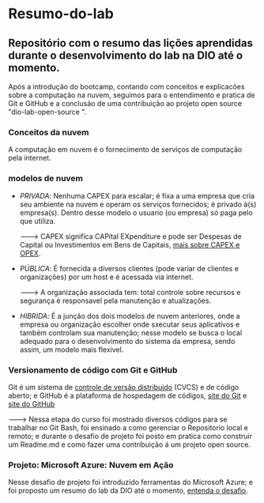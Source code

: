 # Resumo-do-lab
## Repositório com o resumo das lições aprendidas durante o desenvolvimento do lab na DIO até o momento.
Após a introdução do bootcamp, contando com conceitos e explicacões sobre a computação na nuvem, seguimos para o entendimento e pratica de Git e GitHub e a conclusão de uma contribuição ao projeto open source "dio-lab-open-source
".
### Conceitos da nuvem 
A computação em nuvem é o fornecimento de serviços de computação pela internet.
### modelos de nuvem 
- _PRIVADA_: Nenhuma CAPEX para escalar; é fixa a uma empresa que cria seu ambiente na nuvem e operam os serviços fornecidos; é privado à(s) empresa(s). Dentro desse modelo o usuario (ou empresa) só paga pelo que utiliza.

   ---> CAPEX significa CAPital EXpenditure e pode ser Despesas de Capital ou Investimentos em Bens de Capitais, [mais sobre CAPEX e OPEX](https://www.suno.com.br/artigos/capex/#:~:text=OPEX%20%C3%A9%20a%20sigla%20do%20termo%20em%20ingl%C3%AAs%20Operational).
- _PÚBLICA_: É fornecida a diversos clientes (pode variar de clientes e organizações) por um host e é acessada via internet.

  ---> A organização associada tem: total controle sobre recursos e segurança é responsavel pela manutenção e atualizações.

- _HIBRIDA_: É a junção dos dois modelos de nuvem anteriores, onde a empresa ou organização escolher onde sxecutar seus aplicativos e também controlam sua manutenção; nesse modelo se busca o local adequado para o desenvolvimento do sistema da empresa, sendo assim, um modelo mais flexivel.

### Versionamento de código com Git e GitHub
Git é um sistema de [controle de versão distribuido](https://about.gitlab.com/pt-br/topics/version-control/what-is-centralized-version-control-system/) (CVCS) e de código aberto; e GitHub é a plataforma de hospedagem de códigos, [site do Git](https://git-scm.com/) e [site do GitHub](https://github.com/)

   ---> Nessa etapa do curso foi mostrado diversos códigos para se trabalhar no Git Bash, foi ensinado a como gerenciar o Repositorio local e remoto; e durante o desafio de projeto foi posto em pratica como construir um Readme.md e como fazer uma contribuição á um projeto open source.

### Projeto: Microsoft Azure: Nuvem em Ação 
Nesse desafio de projeto foi introduzido ferramentas do Microsoft Azure; e foi proposto um resumo do lab da DIO até o momento, [entenda o desafio](https://web.dio.me/project/computacao-da-nuvem-laboratorio/learning/82f5a5ed-a0e3-44fd-b3f5-2848ebc6be53?back=/track/microsoft-azure-essentials&tab=undefined&moduleId=undefined).
